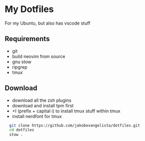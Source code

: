 # My Dotfiles

For my Ubuntu, but also has vscode stuff

## Requirements

- git
- build neovim from source
- gnu stow
- ripgrep
- tmux

## Download

- download all the zsh plugins
- download and install tpm first
- <prefix>+I (prefix + capital i) to install tmux stuff within tmux
- install nerdfont for tmux

```zsh
  git clone https://github.com/jakobevangelista/dotfiles.git
  cd dotfiles
  stow .
```
